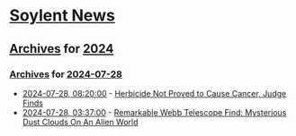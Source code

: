 # [Soylent News](../../../README.md)

## [Archives](../../index.md) for [2024](../index.md)

### [Archives](../../index.md) for [2024-07-28](index.md)

* [2024-07-28, 08:20:00](https://soylentnews.org/article.pl?sid=24/07/27/1322230&from=rss) - [Herbicide Not Proved to Cause Cancer, Judge Finds](https://soylentnews.org/article.pl?sid=24/07/27/1322230&from=rss)
* [2024-07-28, 03:37:00](https://soylentnews.org/article.pl?sid=24/07/27/1144259&from=rss) - [Remarkable Webb Telescope Find: Mysterious Dust Clouds On An Alien World](https://soylentnews.org/article.pl?sid=24/07/27/1144259&from=rss)
